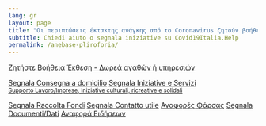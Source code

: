 ```yaml
---
lang: gr
layout: page
title: "Οι περιπτώσεις έκτακτης ανάγκης από το Coronavirus ζητούν βοήθεια, αναφέρουν πρωτοβουλίες, ειδήσεις, δεδομένα"
subtitle: Chiedi aiuto o segnala iniziative su Covid19Italia.Help
permalink: /anebase-pliroforia/
---
```


<div class="offset-md-1 col-md-10">
  <a class="btn btn-success btn-block btn-form" href="/anebase-pliroforia/Ζητήστε-Βοήθεια">Ζητήστε Βοήθεια</a>
  <a class="btn btn-success btn-block btn-form" href="/anebase-pliroforia/Δωρεά-αγαθών-υπηρεσιών">Έκθεση - Δωρεά αγαθών ή υπηρεσιών</a>

  <br>
  
  <a class="btn btn-outline-dark btn-block btn-form " href="/anebase-pliroforia/consegna-domicilio">Segnala Consegna a domicilio</a>
  <a class="btn btn-outline-dark btn-block btn-form" href="/anebase-pliroforia/iniziative-servizi">
    Segnala Iniziative e Servizi<br>
    <small>Supporto Lavoro/Imprese, Iniziative culturali, ricreative e solidali</small>
  </a>

  <a class="btn btn-outline-dark btn-block btn-form " href="/anebase-pliroforia/raccolta-fondi">Segnala Raccolta Fondi</a>
  <a class="btn btn-outline-dark btn-block btn-form" href="/anebase-pliroforia/contatto-utile">Segnala Contatto utile</a>
  <a class="btn btn-outline-dark btn-block btn-form" href="/anebase-pliroforia/Αναφορές-Φάρσας">Αναφορές Φάρσας</a>
  <a class="btn btn-outline-dark btn-block btn-form" href="/anebase-pliroforia/documenti-dati">Segnala Documenti/Dati</a>
  <a class="btn btn-outline-dark btn-block btn-form" href="/anebase-pliroforia/news">Αναφορά Ειδήσεων</a>
</div>

